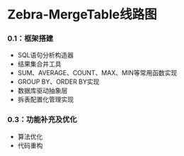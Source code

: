 Zebra-MergeTable线路图
==============

### 0.1：框架搭建
 * SQL语句分析构造器
 * 结果集合并工具
 * SUM、AVERAGE、COUNT、MAX、MIN等常用函数实现
 * GROUP BY、ORDER BY实现
 * 数据库驱动抽象层
 * 拆表配置化管理实现

### 0.3：功能补充及优化
 * 算法优化
 * 代码重构